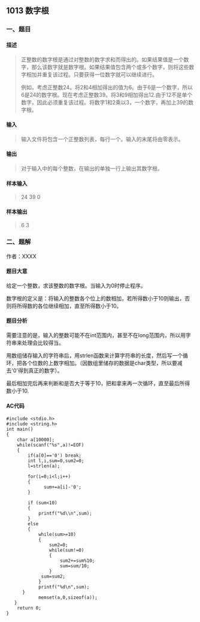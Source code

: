 ## 1013 数字根

### 一、题目

#### 描述

> 正整数的数字根是通过对整数的数字求和而得出的。如果结果值是一个数字，那么该数字就是数字根。如果结果值包含两个或多个数字，则将这些数字相加并重复该过程。只要获得一位数字就可以继续进行。
>
> 例如，考虑正整数24。将2和4相加得出的值为6。由于6是一个数字，所以6是24的数字根。现在考虑正整数39。将3和9相加得出12.由于12不是单个数字，因此必须重复该过程。将数字1和2乘以3，一个数字，再加上39的数字根。  

#### 输入

> 输入文件将包含一个正整数列表，每行一个。输入的末尾将由零表示。

#### 输出

> 对于输入中的每个整数，在输出的单独一行上输出其数字根。

#### 样本输入

> 24
> 39
> 0

#### 样本输出

> 6
> 3

### 二、题解

作者：XXXX

#### 题目大意

给定一个整数，求该整数的数字根。当输入为0时停止程序。

数字根的定义是：将输入的整数各个位上的数相加，若所得数小于10则输出，否则将所得数的各位继续相加，直至所得数小于10。

#### 题目分析

需要注意的是，输入的整数可能不在int范围内，甚至不在long范围内，所以用字符串来处理会比较得当。

用数组储存输入的字符串后，用strlen函数来计算字符串的长度，然后写一个循环，把各个位数的上数字相加。（因数组里储存的数据是char类型，所以要减去'0'得到真正的数字）。

最后相加完后再来判断和是否大于等于10，把和拿来再一次循环，直至最后所得数小于10.

#### AC代码

```
#include <stdio.h>
#include <string.h>
int main()
{
	char a[10000];
	while(scanf("%s",a)!=EOF)
    {
        if(a[0]=='0') break;
        int l,i,sum=0,sum2=0;
        l=strlen(a);

		for(i=0;i<l;i++)
        {
              sum+=a[i]-'0';
        }
        
        if (sum<10)
        {
        	printf("%d\\n",sum);
        }
        else
        {
	        while(sum>=10)
    	    {
        	    sum2=0;
            	while(sum!=0)
            	{
               		sum2+=sum%10;
               		sum=sum/10; 
            	}
           	 sum=sum2;
        	}   
        	printf("%d\n",sum);
      }
        	memset(a,0,sizeof(a));
   }
 	return 0;
}
```

